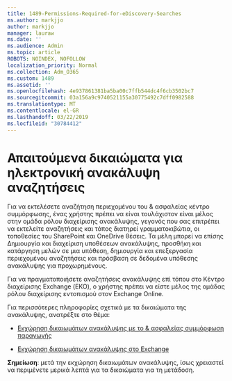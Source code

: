 ```yaml
---
title: 1489-Permissions-Required-for-eDiscovery-Searches
ms.author: markjjo
author: markjjo
manager: lauraw
ms.date: ''
ms.audience: Admin
ms.topic: article
ROBOTS: NOINDEX, NOFOLLOW
localization_priority: Normal
ms.collection: Adm_O365
ms.custom: 1489
ms.assetid: ''
ms.openlocfilehash: 4e937861381ba5ba00c7ffb544dc4f6cb3502bc7
ms.sourcegitcommit: 03a156a9c9740521155a30775492c7dff0982588
ms.translationtype: MT
ms.contentlocale: el-GR
ms.lasthandoff: 03/22/2019
ms.locfileid: "30784412"
---
```

# <a name="permissions-required-for-ediscovery-searches"></a>Απαιτούμενα δικαιώματα για ηλεκτρονική ανακάλυψη αναζητήσεις

Για να εκτελέσετε αναζήτηση περιεχομένου του & ασφαλείας κέντρο συμμόρφωσης, ένας χρήστης πρέπει να είναι τουλάχιστον είναι μέλος στην ομάδα ρόλου διαχείρισης ανακάλυψης, γεγονός που σας επιτρέπει να εκτελείτε αναζητήσεις και τόπος διατηρεί γραμματοκιβώτια, οι τοποθεσίες του SharePoint και OneDrive θέσεις. Τα μέλη μπορεί να επίσης Δημιουργία και διαχείριση υποθέσεων ανακάλυψης, προσθήκη και κατάργηση μελών σε μια υπόθεση, δημιουργία και επεξεργασία περιεχομένου αναζητήσεις και πρόσβαση σε δεδομένα υπόθεσης ανακάλυψης για προχωρημένους.

Για να πραγματοποιήσετε αναζητήσεις ανακάλυψης επί τόπου στο Κέντρο διαχείρισης Exchange (ΕΚΟ), ο χρήστης πρέπει να είστε μέλος της ομάδας ρόλου διαχείρισης εντοπισμού στον Exchange Online.

Για περισσότερες πληροφορίες σχετικά με τα δικαιώματα της ανακάλυψης, ανατρέξτε στο θέμα: 

- [Εκχώρηση δικαιωμάτων ανακάλυψης με το & ασφαλείας συμμόρφωση παραγωγής](https://docs.microsoft.com/office365/securitycompliance/assign-ediscovery-permissions)

- [Εκχώρηση δικαιωμάτων ανακάλυψης στο Exchange](https://docs.microsoft.com/exchange/security-and-compliance/in-place-ediscovery/assign-ediscovery-permissions)

**Σημείωση**: μετά την εκχώρηση δικαιωμάτων ανακάλυψης, ίσως χρειαστεί να περιμένετε μερικά λεπτά για τα δικαιώματα για τη μετάδοση.
